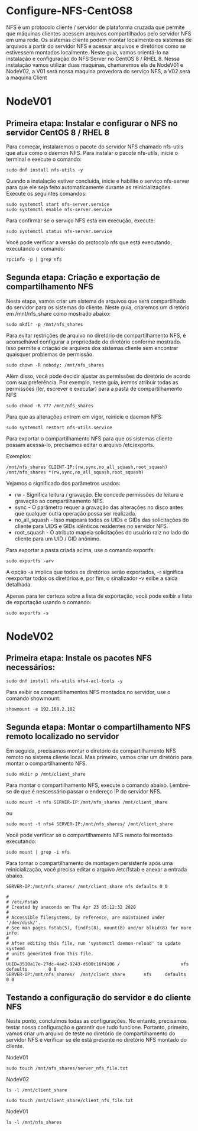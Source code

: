 # Configure-NFS-CentOS8
NFS é um protocolo cliente / servidor de plataforma cruzada que permite que máquinas clientes acessem arquivos compartilhados pelo servidor NFS em uma rede. Os sistemas cliente podem montar localmente os sistemas de arquivos a partir do servidor NFS e acessar arquivos e diretórios como se estivessem montados localmente. Neste guia, vamos orientá-lo na instalação e configuração do NFS Server no CentOS 8 / RHEL 8. Nessa instalação vamos utilizar duas maquinas, chamaremos ela de NodeV01 e NodeV02, a V01 será nossa maquina provedora do serviço NFS, a V02 será a maquina Client 

# NodeV01

## Primeira etapa: Instalar e configurar o NFS no servidor CentOS 8 / RHEL 8
Para começar, instalaremos o pacote do servidor NFS chamado nfs-utils que atua como o daemon NFS. Para instalar o pacote nfs-utils, inicie o terminal e execute o comando:

```console
sudo dnf install nfs-utils -y
```
Quando a instalação estiver concluída, inicie e habilite o serviço nfs-server para que ele seja feito automaticamente durante as reinicializações. Execute os seguintes comandos:

```console
sudo systemctl start nfs-server.service
sudo systemctl enable nfs-server.service
```

Para confirmar se o serviço NFS está em execução, execute:

```console
sudo systemctl status nfs-server.service
```

Você pode verificar a versão do protocolo nfs que está executando, executando o comando:

```console
rpcinfo -p | grep nfs
```

## Segunda etapa: Criação e exportação de compartilhamento NFS
Nesta etapa, vamos criar um sistema de arquivos que será compartilhado do servidor para os sistemas do cliente. Neste guia, criaremos um diretório em /mnt/nfs_share como mostrado abaixo:

```console
sudo mkdir -p /mnt/nfs_shares
```

Para evitar restrições de arquivo no diretório de compartilhamento NFS, é aconselhável configurar a propriedade do diretório conforme mostrado. Isso permite a criação de arquivos dos sistemas cliente sem encontrar quaisquer problemas de permissão.

```console
sudo chown -R nobody: /mnt/nfs_shares
```

Além disso, você pode decidir ajustar as permissões do diretório de acordo com sua preferência. Por exemplo, neste guia, iremos atribuir todas as permissões (ler, escrever e executar) para a pasta de compartilhamento NFS

```console
sudo chmod -R 777 /mnt/nfs_shares
```

Para que as alterações entrem em vigor, reinicie o daemon NFS:

```console
sudo systemctl restart nfs-utils.service
```

Para exportar o compartilhamento NFS para que os sistemas cliente possam acessá-lo, precisamos editar o arquivo /etc/exports. </br>

Exemplos: 
```
/mnt/nfs_shares CLIENT-IP:(rw,sync,no_all_squash,root_squash)
/mnt/nfs_shares *(rw,sync,no_all_squash,root_squash)
```
Vejamos o significado dos parâmetros usados:

- rw  - Significa leitura / gravação. Ele concede permissões de leitura e gravação ao compartilhamento NFS.
- sync - O parâmetro requer a gravação das alterações no disco antes que qualquer outra operação possa ser realizada.
- no_all_squash - Isso mapeará todos os UIDs e GIDs das solicitações do cliente para UIDS e GIDs idênticos residentes no servidor NFS.
- root_squash - O atributo mapeia solicitações do usuário raiz no lado do cliente para um UID / GID anônimo.

Para exportar a pasta criada acima, use o comando exportfs:

```console
sudo exportfs -arv
```

A opção -a implica que todos os diretórios serão exportados, -r significa reexportar todos os diretórios e, por fim, o sinalizador -v exibe a saída detalhada. </br>

Apenas para ter certeza sobre a lista de exportação, você pode exibir a lista de exportação usando o comando:

```console
sudo exportfs -s
```

# NodeV02

## Primeira etapa: Instale os pacotes NFS necessários: 

```console
sudo dnf install nfs-utils nfs4-acl-tools -y
```

Para exibir os compartilhamentos NFS montados no servidor, use o comando showmount:

```console
showmount -e 192.168.2.102
```

## Segunda etapa: Montar o compartilhamento NFS remoto localizado no servidor

Em seguida, precisamos montar o diretório de compartilhamento NFS remoto no sistema cliente local. Mas primeiro, vamos criar um diretório para montar o compartilhamento NFS.

```console
sudo mkdir p /mnt/client_share
```
Para montar o compartilhamento NFS, execute o comando abaixo. Lembre-se de que é nescessário passar o endereço IP do servidor NFS.

```console
sudo mount -t nfs SERVER-IP:/mnt/nfs_shares /mnt/client_share
```
ou
```console
sudo mount -t nfs4 SERVER-IP:/mnt/nfs_shares/ /mnt/client_share
```

Você pode verificar se o compartilhamento NFS remoto foi montado executando:
```console
sudo mount | grep -i nfs
```

Para tornar o compartilhamento de montagem persistente após uma reinicialização, você precisa editar o arquivo /etc/fstab e anexar a entrada abaixo.

```
SERVER-IP:/mnt/nfs_shares/ /mnt/client_share nfs defaults 0 0
```
```properties
#
# /etc/fstab
# Created by anaconda on Thu Apr 23 05:12:32 2020
#
# Accessible filesystems, by reference, are maintained under '/dev/disk/'.
# See man pages fstab(5), findfs(8), mount(8) and/or blkid(8) for more info.
#
# After editing this file, run 'systemctl daemon-reload' to update systemd
# units generated from this file.
#
UUID=3510a17e-27dc-4ae2-9243-d600c16f4106 /                       xfs     defaults        0 0
SERVER-IP:/mnt/nfs_shares/  /mnt/client_share       nfs     defaults        0 0
```

## Testando a configuração do servidor e do cliente NFS

Neste ponto, concluímos todas as configurações. No entanto, precisamos testar nossa configuração e garantir que tudo funcione. Portanto, primeiro, vamos criar um arquivo de teste no diretório de compartilhamento do servidor NFS e verificar se ele está presente no diretório NFS montado do cliente.

NodeV01
```console
sudo touch /mnt/nfs_shares/server_nfs_file.txt
```

NodeV02
```console
ls -l /mnt/client_share
```
```console
sudo touch /mnt/client_share/client_nfs_file.txt
```

NodeV01
```console
ls -l /mnt/nfs_shares
```
